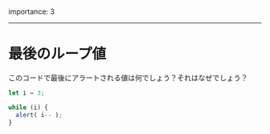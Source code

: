 importance: 3

---

# 最後のループ値

このコードで最後にアラートされる値は何でしょう？それはなぜでしょう？

```js
let i = 3;

while (i) {
  alert( i-- );
}
```
